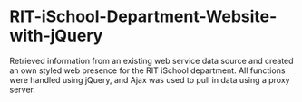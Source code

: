 # RIT-iSchool-Department-Website-with-jQuery

Retrieved information from an existing web service data source and created an own styled web presence for the RIT iSchool department. 
All functions were handled using jQuery, and Ajax was used to pull in data using a proxy server.
